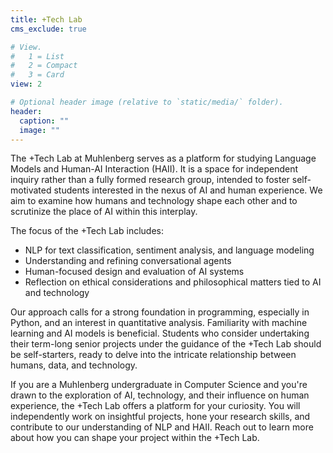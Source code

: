 ```yaml
---
title: +Tech Lab
cms_exclude: true

# View.
#   1 = List
#   2 = Compact
#   3 = Card
view: 2

# Optional header image (relative to `static/media/` folder).
header:
  caption: ""
  image: ""
---
```


The +Tech Lab at Muhlenberg serves as a platform for studying Language Models and Human-AI Interaction (HAII). It is a space for independent inquiry rather than a fully formed research group, intended to foster self-motivated students interested in the nexus of AI and human experience. We aim to examine how humans and technology shape each other and to scrutinize the place of AI within this interplay.

The focus of the +Tech Lab includes:

* NLP for text classification, sentiment analysis, and language modeling
* Understanding and refining conversational agents
* Human-focused design and evaluation of AI systems
* Reflection on ethical considerations and philosophical matters tied to AI and technology

Our approach calls for a strong foundation in programming, especially in Python, and an interest in quantitative analysis. Familiarity with machine learning and AI models is beneficial. Students who consider undertaking their term-long senior projects under the guidance of the +Tech Lab should be self-starters, ready to delve into the intricate relationship between humans, data, and technology. 

If you are a Muhlenberg undergraduate in Computer Science and you're drawn to the exploration of AI, technology, and their influence on human experience, the +Tech Lab offers a platform for your curiosity. You will independently work on insightful projects, hone your research skills, and contribute to our understanding of NLP and HAII. Reach out to learn more about how you can shape your project within the +Tech Lab.
